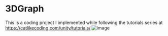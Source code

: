 # 3DGraph

This is a coding project I implemented while following the tutorials series at https://catlikecoding.com/unity/tutorials/
![image](https://user-images.githubusercontent.com/62521050/167138938-4ab42d7b-8d65-4fd6-977c-d9a1c0b9d9c8.png)

